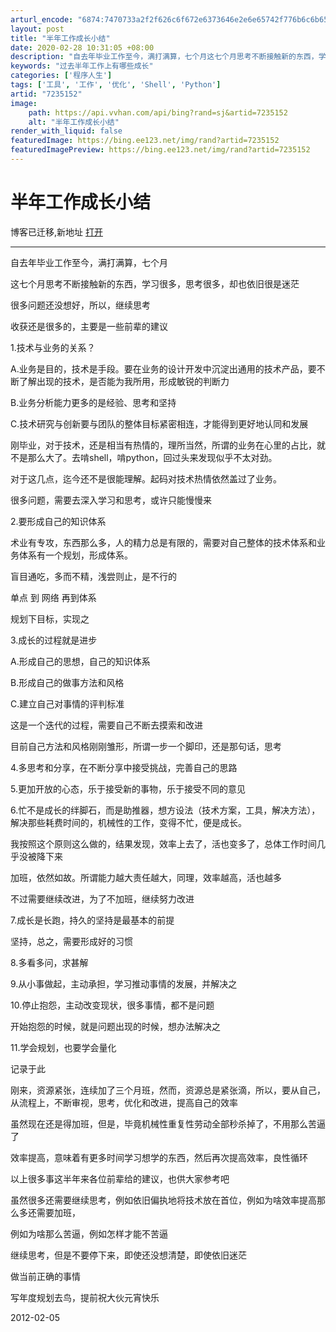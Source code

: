 ```yaml
---
arturl_encode: "6874:7470733a2f2f626c6f672e6373646e2e6e65742f776b6c6b65:6e2f61727469636c652f64657461696c732f37323335313532"
layout: post
title: "半年工作成长小结"
date: 2020-02-28 10:31:05 +08:00
description: "自去年毕业工作至今，满打满算，七个月这七个月思考不断接触新的东西，学习很多，思考很多，却也依旧很是迷"
keywords: "过去半年工作上有哪些成长"
categories: ['程序人生']
tags: ['工具', '工作', '优化', 'Shell', 'Python']
artid: "7235152"
image:
    path: https://api.vvhan.com/api/bing?rand=sj&artid=7235152
    alt: "半年工作成长小结"
render_with_liquid: false
featuredImage: https://bing.ee123.net/img/rand?artid=7235152
featuredImagePreview: https://bing.ee123.net/img/rand?artid=7235152
---
```


# 半年工作成长小结

博客已迁移,新地址
[打开](http://wklken.me/posts/2012/02/05/summary-03-workhalfyear.html)

-------------------------

自去年毕业工作至今，满打满算，七个月

这七个月思考不断接触新的东西，学习很多，思考很多，却也依旧很是迷茫

很多问题还没想好，所以，继续思考

收获还是很多的，主要是一些前辈的建议

1.技术与业务的关系？

A.业务是目的，技术是手段。要在业务的设计开发中沉淀出通用的技术产品，要不断了解出现的技术，是否能为我所用，形成敏锐的判断力

B.业务分析能力更多的是经验、思考和坚持

C.技术研究与创新要与团队的整体目标紧密相连，才能得到更好地认同和发展

刚毕业，对于技术，还是相当有热情的，理所当然，所谓的业务在心里的占比，就不是那么大了。去啃shell，啃python，回过头来发现似乎不太对劲。

对于这几点，迄今还不是很能理解。起码对技术热情依然盖过了业务。

很多问题，需要去深入学习和思考，或许只能慢慢来

2.要形成自己的知识体系

术业有专攻，东西那么多，人的精力总是有限的，需要对自己整体的技术体系和业务体系有一个规划，形成体系。

盲目通吃，多而不精，浅尝则止，是不行的

单点 到 网络 再到体系

规划下目标，实现之

3.成长的过程就是进步

A.形成自己的思想，自己的知识体系

B.形成自己的做事方法和风格

C.建立自己对事情的评判标准

这是一个迭代的过程，需要自己不断去摸索和改进

目前自己方法和风格刚刚雏形，所谓一步一个脚印，还是那句话，思考

4.多思考和分享，在不断分享中接受挑战，完善自己的思路

5.更加开放的心态，乐于接受新的事物，乐于接受不同的意见

6.忙不是成长的绊脚石，而是助推器，想方设法（技术方案，工具，解决方法），解决那些耗费时间的，机械性的工作，变得不忙，便是成长。

我按照这个原则这么做的，结果发现，效率上去了，活也变多了，总体工作时间几乎没被降下来

加班，依然如故。所谓能力越大责任越大，同理，效率越高，活也越多

不过需要继续改进，为了不加班，继续努力改进

7.成长是长跑，持久的坚持是最基本的前提

坚持，总之，需要形成好的习惯

8.多看多问，求甚解

9.从小事做起，主动承担，学习推动事情的发展，并解决之

10.停止抱怨，主动改变现状，很多事情，都不是问题

开始抱怨的时候，就是问题出现的时候，想办法解决之

11.学会规划，也要学会量化

记录于此

刚来，资源紧张，连续加了三个月班，然而，资源总是紧张滴，所以，要从自己，从流程上，不断审视，思考，优化和改进，提高自己的效率

虽然现在还是得加班，但是，毕竟机械性重复性劳动全部秒杀掉了，不用那么苦逼了

效率提高，意味着有更多时间学习想学的东西，然后再次提高效率，良性循环

以上很多事这半年来各位前辈给的建议，也供大家参考吧

虽然很多还需要继续思考，例如依旧偏执地将技术放在首位，例如为啥效率提高那么多还需要加班，

例如为啥那么苦逼，例如怎样才能不苦逼

继续思考，但是不要停下来，即使还没想清楚，即使依旧迷茫

做当前正确的事情

写年度规划去鸟，提前祝大伙元宵快乐

2012-02-05